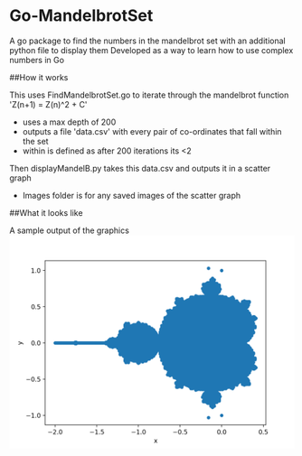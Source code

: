 # Go-MandelbrotSet
A go package to find the numbers in the mandelbrot set with an additional python file to display them
Developed as a way to learn how to use complex numbers in Go

##How it works

This uses FindMandelbrotSet.go to iterate through the mandelbrot function 'Z(n+1) = Z(n)^2 + C' 
- uses a max depth of 200 
- outputs a file 'data.csv' with every pair of co-ordinates that fall within the set 
- within is defined as after 200 iterations its <2

Then displayMandelB.py takes this data.csv and outputs it in a scatter graph
- Images folder is for any saved images of the scatter graph

##What it looks like

A sample output of the graphics
![Sample Output](images/mandelbrot.png)
